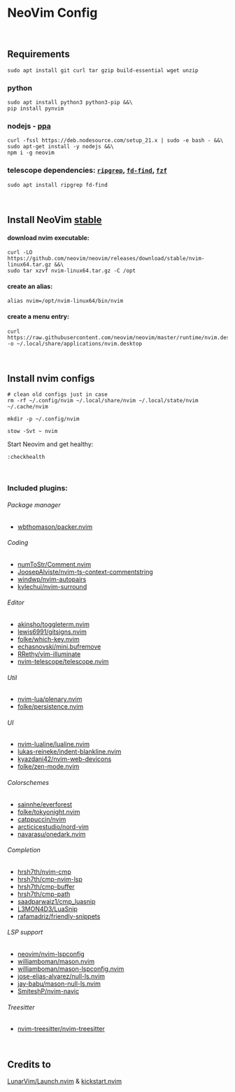 # NeoVim Config

<br/>

## Requirements
```
sudo apt install git curl tar gzip build-essential wget unzip 
```

### python
```
sudo apt install python3 python3-pip &&\
pip install pynvim
```

### nodejs - [ppa](https://github.com/nodesource/distributions)
```
curl -fssl https://deb.nodesource.com/setup_21.x | sudo -e bash - &&\
sudo apt-get install -y nodejs &&\
npm i -g neovim
```

### telescope dependencies: [`ripgrep`](https://github.com/BurntSushi/ripgrep), [`fd-find`](https://github.com/sharkdp/fd), [`fzf`](https://github.com/junegunn/fzf)
```
sudo apt install ripgrep fd-find
```

<br/>

## Install NeoVim [stable](https://github.com/neovim/neovim/releases/tag/stable)

#### download nvim executable:
```
curl -LO https://github.com/neovim/neovim/releases/download/stable/nvim-linux64.tar.gz &&\
sudo tar xzvf nvim-linux64.tar.gz -C /opt
```

#### create an alias:
```
alias nvim=/opt/nvim-linux64/bin/nvim
```

#### create a menu entry:
```
curl https://raw.githubusercontent.com/neovim/neovim/master/runtime/nvim.desktop -o ~/.local/share/applications/nvim.desktop
```

<br/>

## Install nvim configs
```
# clean old configs just in case
rm -rf ~/.config/nvim ~/.local/share/nvim ~/.local/state/nvim ~/.cache/nvim

mkdir -p ~/.config/nvim

stow -Svt ~ nvim
```
Start Neovim and get healthy:
```
:checkhealth
```

<br/>

### Included plugins:

###### Package manager
- [wbthomason/packer.nvim](https://github.com/wbthomason/packer.nvim)

###### Coding
- [numToStr/Comment.nvim](https://github.com/numToStr/Comment.nvim)
- [JoosepAlviste/nvim-ts-context-commentstring](https://github.com/JoosepAlviste/nvim-ts-context-commentstring)
- [windwp/nvim-autopairs](https://github.com/windwp/nvim-autopairs)
- [kylechui/nvim-surround](https://github.com/kylechui/nvim-surround)

###### Editor
- [akinsho/toggleterm.nvim](https://github.com/akinsho/toggleterm.nvim)
- [lewis6991/gitsigns.nvim](https://github.com/lewis6991/gitsigns.nvim)
- [folke/which-key.nvim](https://github.com/folke/which-key.nvim)
- [echasnovski/mini.bufremove](https://github.com/echasnovski/mini.bufremove)
- [RRethy/vim-illuminate](https://github.com/RRethy/vim-illuminate)
- [nvim-telescope/telescope.nvim](https://github.com/nvim-telescope/telescope.nvim)

###### Util
- [nvim-lua/plenary.nvim](https://github.com/nvim-lua/plenary.nvim)
- [folke/persistence.nvim](https://github.com/folke/persistence.nvim)

###### UI
- [nvim-lualine/lualine.nvim](https://github.com/nvim-lualine/lualine.nvim)
- [lukas-reineke/indent-blankline.nvim](https://github.com/lukas-reineke/indent-blankline.nvim)
- [kyazdani42/nvim-web-devicons](https://github.com/kyazdani42/nvim-web-devicons)
- [folke/zen-mode.nvim](https://github.com/folke/zen-mode.nvim)

###### Colorschemes
- [sainnhe/everforest](https://github.com/sainnhe/everforest)
- [folke/tokyonight.nvim](https://github.com/folke/tokyonight.nvim)
- [catppuccin/nvim](https://github.com/catppuccin/nvim)
- [arcticicestudio/nord-vim](https://github.com/arcticicestudio/nord-vim)
- [navarasu/onedark.nvim](https://github.com/navarasu/onedark.nvim)

###### Completion
- [hrsh7th/nvim-cmp](https://github.com/hrsh7th/nvim-cmp)
- [hrsh7th/cmp-nvim-lsp](https://github.com/hrsh7th/cmp-nvim-lsp)
- [hrsh7th/cmp-buffer](https://github.com/hrsh7th/cmp-buffer)
- [hrsh7th/cmp-path](https://github.com/hrsh7th/cmp-path)
- [saadparwaiz1/cmp_luasnip](https://github.com/saadparwaiz1/cmp_luasnip)
- [L3MON4D3/LuaSnip](https://github.com/L3MON4D3/LuaSnip)
- [rafamadriz/friendly-snippets](https://github.com/rafamadriz/friendly-snippets)

###### LSP support
- [neovim/nvim-lspconfig](https://github.com/neovim/nvim-lspconfig)
- [williamboman/mason.nvim](https://github.com/williamboman/mason.nvim)
- [williamboman/mason-lspconfig.nvim](https://github.com/williamboman/mason-lspconfig.nvim)
- [jose-elias-alvarez/null-ls.nvim](https://github.com/jose-elias-alvarez/null-ls.nvim)
- [jay-babu/mason-null-ls.nvim](https://github.com/jay-babu/mason-null-ls.nvim)
- [SmiteshP/nvim-navic](https://github.com/SmiteshP/nvim-navic)

###### Treesitter
- [nvim-treesitter/nvim-treesitter](https://github.com/nvim-treesitter/nvim-treesitter)

<br/>

## Credits to

[LunarVim/Launch.nvim](https://github.com/LunarVim/Launch.nvim) & [kickstart.nvim](https://github.com/nvim-lua/kickstart.nvim)
